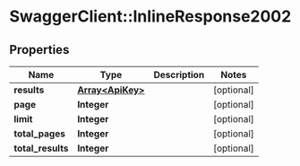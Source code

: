 # SwaggerClient::InlineResponse2002

## Properties
Name | Type | Description | Notes
------------ | ------------- | ------------- | -------------
**results** | [**Array&lt;ApiKey&gt;**](ApiKey.md) |  | [optional] 
**page** | **Integer** |  | [optional] 
**limit** | **Integer** |  | [optional] 
**total_pages** | **Integer** |  | [optional] 
**total_results** | **Integer** |  | [optional] 

